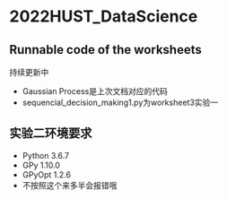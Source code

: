 # 2022HUST_DataScience
## Runnable code of the worksheets 
持续更新中 
* Gaussian Process是上次文档对应的代码  
* sequencial_decision_making1.py为worksheet3实验一  
## 实验二环境要求
* Python 3.6.7
* GPy 1.10.0
* GPyOpt 1.2.6
* 不按照这个来多半会报错哦
